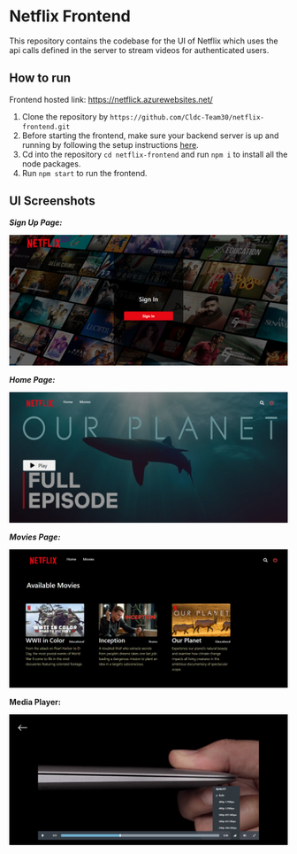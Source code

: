 # Netflix Frontend

This repository contains the codebase for the UI of Netflix which uses the api calls defined in the server to stream videos for authenticated users.

## How to run

Frontend hosted link: https://netflick.azurewebsites.net/

1. Clone the repository by `https://github.com/Cldc-Team30/netflix-frontend.git`
2. Before starting the frontend, make sure your backend server is up and running by following the setup instructions [here](https://github.com/Cldc-Team30/netflix-server).
3. Cd into the repository `cd netflix-frontend` and run `npm i` to install all the node packages.
4. Run `npm start` to run the frontend.

## UI Screenshots

***Sign Up Page:***

![1670939863212](image/README/1670939863212.png)

***Home Page:***

![1670940099790](image/README/1670940099790.png)

***Movies Page:***

![1670940124510](image/README/1670940124510.png)

**Media Player:**

![1670940767676](image/README/1670940767676.png)
